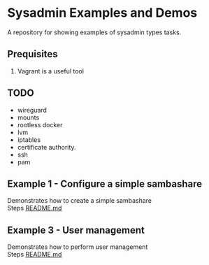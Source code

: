 # Sysadmin Examples and Demos
A repository for showing examples of sysadmin types tasks.

## Prequisites 
1. Vagrant is a useful tool

## TODO
* wireguard
* mounts
* rootless docker
* lvm
* iptables
* certificate authority.
* ssh
* pam

## Example 1 - Configure a simple sambashare
Demonstrates how to create a simple sambashare  
Steps [README.md](./01_sambashare/README.md)    

## Example 3 - User management 
Demonstrates how to perform user management   
Steps [README.md](./03_usermanagement/README.md)   